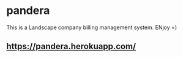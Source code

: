 # pandera

This is a Landscape company billing management system.  ENjoy =)

<https://pandera.herokuapp.com/>
-
 
 
 
 
